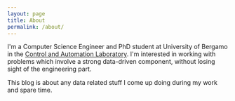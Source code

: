 ```yaml
---
layout: page
title: About
permalink: /about/
---
```


I'm a Computer Science Engineer and PhD student at University of Bergamo in the [Control and Automation Laboratory](http://move.unibg.it/cal/). I'm interested in working with problems which involve a strong data-driven component, without losing sight of the engineering part.

This blog is about any data related stuff I come up doing during my work and spare time.
<!--### More Information

A place to include any other types of information that you'd like to include about yourself.-->

<!---### Contact me

[email@domain.com](mailto:email@domain.com)-->
